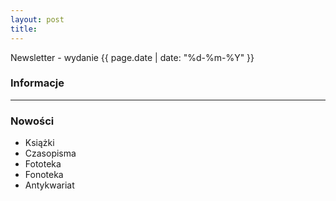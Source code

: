 ```yaml
---
layout: post
title:
---
```

Newsletter - wydanie {{ page.date | date: "%d-%m-%Y" }}

### Informacje

---

### Nowości

- Książki
- Czasopisma
- Fototeka
- Fonoteka
- Antykwariat
